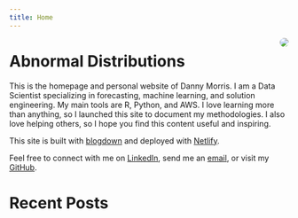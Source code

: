 ```yaml
---
title: Home
---
```


<img src="/img/family-pic-bills-game.jpg" style="max-width:25%;border-radius:50%;float:right;"/>

# Abnormal Distributions

This is the homepage and personal website of Danny Morris. I am a Data Scientist specializing in forecasting, machine learning, and solution engineering. My main tools are R, Python, and AWS. I love learning more than anything, so I launched this site to document my methodologies. I also love helping others, so I hope you find this content useful and inspiring.

This site is built with [blogdown](https://github.com/rstudio/blogdown) and deployed with [Netlify](https://www.netlify.com/).

Feel free to connect with me on [LinkedIn](https://www.linkedin.com/in/drmorris87/), send me an [email](mailto:drmorris87@outlook.com), or visit my [GitHub](https://github.com/dannymorris).

# Recent Posts